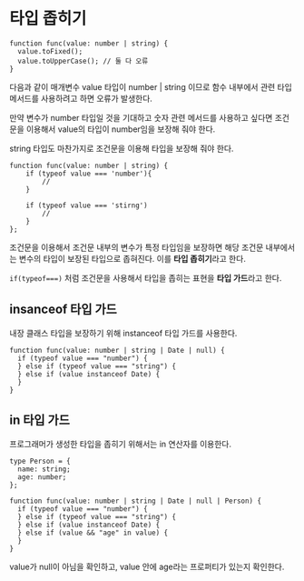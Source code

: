 # 타입 좁히기

```tsx
function func(value: number | string) {
  value.toFixed();
  value.toUpperCase(); // 둘 다 오류
}
```

다음과 같이 매개변수 value 타입이 number | string 이므로 함수 내부에서 관련 타입 메서드를 사용하려고 하면 오류가 발생한다.

만약 변수가 number 타입일 것을 기대하고 숫자 관련 메서드를 사용하고 싶다면 조건문을 이용해서 value의 타입이 number임을 보장해 줘야 한다.

string 타입도 마찬가지로 조건문을 이용해 타입을 보장해 줘야 한다.

```tsx
function func(value: number | string) {
	if (typeof value === 'number'){
		//
	}

	if (typeof value === 'stirng')
		//
	}
};
```

조건문을 이용해서 조건문 내부의 변수가 특정 타입임을 보장하면 해당 조건문 내부에서는 변수의 타입이 보장된 타입으로 좁혀진다. 이를 **타입 좁히기**라고 한다.

`if(typeof===)` 처럼 조건문을 사용해서 타입을 좁히는 표현을 **타입 가드**라고 한다.

## insanceof 타입 가드

내장 클래스 타입을 보장하기 위해 instanceof 타입 가드를 사용한다.

```tsx
function func(value: number | string | Date | null) {
  if (typeof value === "number") {
  } else if (typeof value === "string") {
  } else if (value instanceof Date) {
  }
}
```

## in 타입 가드

프로그래머가 생성한 타입을 좁히기 위해서는 in 연산자를 이용한다.

```tsx
type Person = {
  name: string;
  age: number;
};

function func(value: number | string | Date | null | Person) {
  if (typeof value === "number") {
  } else if (typeof value === "string") {
  } else if (value instanceof Date) {
  } else if (value && "age" in value) {
  }
}
```

value가 null이 아님을 확인하고, value 안에 age라는 프로퍼티가 있는지 확인한다.
